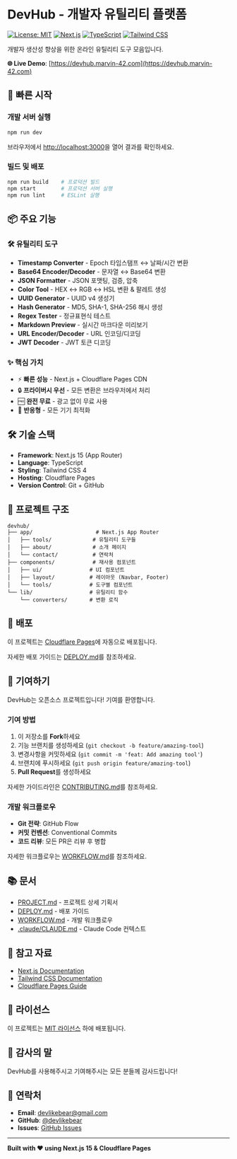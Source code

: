 # DevHub - 개발자 유틸리티 플랫폼

[![License: MIT](https://img.shields.io/badge/License-MIT-blue.svg)](https://opensource.org/licenses/MIT)
[![Next.js](https://img.shields.io/badge/Next.js-15-black)](https://nextjs.org/)
[![TypeScript](https://img.shields.io/badge/TypeScript-5-blue)](https://www.typescriptlang.org/)
[![Tailwind CSS](https://img.shields.io/badge/Tailwind-4-38bdf8)](https://tailwindcss.com/)

개발자 생산성 향상을 위한 온라인 유틸리티 도구 모음입니다.

**🌐 Live Demo**: [https://devhub.marvin-42.com](https://devhub.marvin-42.com)

## 🚀 빠른 시작

### 개발 서버 실행

```bash
npm run dev
```

브라우저에서 [http://localhost:3000](http://localhost:3000)을 열어 결과를 확인하세요.

### 빌드 및 배포

```bash
npm run build    # 프로덕션 빌드
npm start        # 프로덕션 서버 실행
npm run lint     # ESLint 실행
```

## 📦 주요 기능

### 🛠️ 유틸리티 도구

- **Timestamp Converter** - Epoch 타임스탬프 ↔ 날짜/시간 변환
- **Base64 Encoder/Decoder** - 문자열 ↔ Base64 변환
- **JSON Formatter** - JSON 포맷팅, 검증, 압축
- **Color Tool** - HEX ↔ RGB ↔ HSL 변환 & 팔레트 생성
- **UUID Generator** - UUID v4 생성기
- **Hash Generator** - MD5, SHA-1, SHA-256 해시 생성
- **Regex Tester** - 정규표현식 테스트
- **Markdown Preview** - 실시간 마크다운 미리보기
- **URL Encoder/Decoder** - URL 인코딩/디코딩
- **JWT Decoder** - JWT 토큰 디코딩

### ✨ 핵심 가치

- ⚡ **빠른 성능** - Next.js + Cloudflare Pages CDN
- 🔒 **프라이버시 우선** - 모든 변환은 브라우저에서 처리
- 🆓 **완전 무료** - 광고 없이 무료 사용
- 📱 **반응형** - 모든 기기 최적화

## 🛠️ 기술 스택

- **Framework**: Next.js 15 (App Router)
- **Language**: TypeScript
- **Styling**: Tailwind CSS 4
- **Hosting**: Cloudflare Pages
- **Version Control**: Git + GitHub

## 📁 프로젝트 구조

```
devhub/
├── app/                    # Next.js App Router
│   ├── tools/             # 유틸리티 도구들
│   ├── about/             # 소개 페이지
│   └── contact/           # 연락처
├── components/            # 재사용 컴포넌트
│   ├── ui/               # UI 컴포넌트
│   ├── layout/           # 레이아웃 (Navbar, Footer)
│   └── tools/            # 도구별 컴포넌트
└── lib/                  # 유틸리티 함수
    └── converters/       # 변환 로직
```

## 🚢 배포

이 프로젝트는 [Cloudflare Pages](https://pages.cloudflare.com/)에 자동으로 배포됩니다.

자세한 배포 가이드는 [DEPLOY.md](./DEPLOY.md)를 참조하세요.

## 🤝 기여하기

DevHub는 오픈소스 프로젝트입니다! 기여를 환영합니다.

### 기여 방법

1. 이 저장소를 **Fork**하세요
2. 기능 브랜치를 생성하세요 (`git checkout -b feature/amazing-tool`)
3. 변경사항을 커밋하세요 (`git commit -m 'feat: Add amazing tool'`)
4. 브랜치에 푸시하세요 (`git push origin feature/amazing-tool`)
5. **Pull Request**를 생성하세요

자세한 가이드라인은 [CONTRIBUTING.md](./CONTRIBUTING.md)를 참조하세요.

### 개발 워크플로우

- **Git 전략**: GitHub Flow
- **커밋 컨벤션**: Conventional Commits
- **코드 리뷰**: 모든 PR은 리뷰 후 병합

자세한 워크플로우는 [WORKFLOW.md](./WORKFLOW.md)를 참조하세요.

## 📚 문서

- [PROJECT.md](./PROJECT.md) - 프로젝트 상세 기획서
- [DEPLOY.md](./DEPLOY.md) - 배포 가이드
- [WORKFLOW.md](./WORKFLOW.md) - 개발 워크플로우
- [.claude/CLAUDE.md](./.claude/CLAUDE.md) - Claude Code 컨텍스트

## 🔗 참고 자료

- [Next.js Documentation](https://nextjs.org/docs)
- [Tailwind CSS Documentation](https://tailwindcss.com/docs)
- [Cloudflare Pages Guide](https://developers.cloudflare.com/pages/)

## 📄 라이선스

이 프로젝트는 [MIT 라이선스](LICENSE) 하에 배포됩니다.

## 🙏 감사의 말

DevHub를 사용해주시고 기여해주시는 모든 분들께 감사드립니다!

## 📧 연락처

- **Email**: devlikebear@gmail.com
- **GitHub**: [@devlikebear](https://github.com/devlikebear)
- **Issues**: [GitHub Issues](https://github.com/devlikebear/devhub/issues)

---

**Built with ❤️ using Next.js 15 & Cloudflare Pages**
